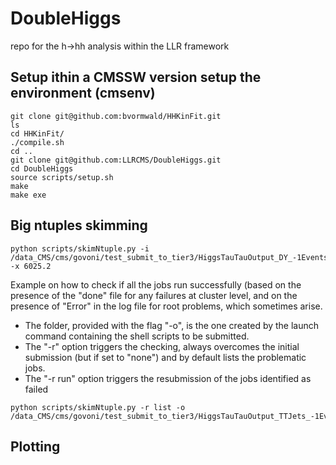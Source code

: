 # DoubleHiggs

repo for the h->hh analysis within the LLR framework

## Setup ithin a CMSSW version setup the environment (cmsenv)
``` 
git clone git@github.com:bvormwald/HHKinFit.git
ls
cd HHKinFit/
./compile.sh
cd ..
git clone git@github.com:LLRCMS/DoubleHiggs.git
cd DoubleHiggs
source scripts/setup.sh
make
make exe
```
 
## Big ntuples skimming

```
python scripts/skimNtuple.py -i /data_CMS/cms/govoni/test_submit_to_tier3/HiggsTauTauOutput_DY_-1Events_0Skipped_1436202480.82 -x 6025.2
``` 

Example on how to check if all the jobs run successfully 
(based on the presence of the "done" file for any failures at cluster level,
and on the presence of "Error" in the log file for root problems,
which sometimes arise.
 * The folder, provided with the flag "-o", is the one created by the launch command
containing the shell scripts to be submitted.
 * The "-r" option triggers the checking, always overcomes the initial submission (but if set to "none") and by default lists the problematic jobs.
 * The "-r run" option triggers the resubmission of the jobs identified as failed

```
python scripts/skimNtuple.py -r list -o /data_CMS/cms/govoni/test_submit_to_tier3/HiggsTauTauOutput_TTJets_-1Events_0Skipped_1436202407.03       
```

## Plotting